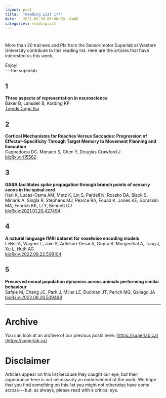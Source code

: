 ```yaml
---
layout: post
title:  "Reading List 177"
date:   2022-09-30 06:00:00 -0400
categories: readinglist
---
```


# 

More than 20 trainees and PIs from the Sensorimotor Superlab at Western University contribute to this reading list. Here are the articles that have interested us this week.

Enjoy!  
---the superlab

## 1
**Three aspects of representation in neuroscience**  
Baker B, Lansdell B, Kording KP  
[Trends Cogn Sci](https://www.cell.com/article/S1364661322002108/abstract)

## 2
**Cortical Mechanisms for Reaches Versus Saccades: Progression of Effector-Specificity Through Target Memory to Movement Planning and Execution**  
Cappadocia DC, Monaco S, Chen Y, Douglas Crawford J  
[bioRxiv:415562](https://www.biorxiv.org/content/10.1101/415562v1)

## 3
**GABA facilitates spike propagation through branch points of sensory axons in the spinal cord**  
Hari K, Lucas-Osma AM, Metz K, Lin S, Pardell N, Roszko DA, Black S, Minarik A, Singla R, Stephens MJ, Pearce RA, Fouad K, Jones KE, Gorassini MA, Fenrich KK, Li Y, Bennett DJ  
[bioRxiv:2021.01.20.427494](https://biorxiv.org/content/early/2022/04/24/2021.01.20.427494.abstract)

## 4
**A natural language fMRI dataset for voxelwise encoding models**  
LeBel A, Wagner L, Jain S, Adhikari-Desai A, Gupta B, Morgenthal A, Tang J, Xu L, Huth AG  
[bioRxiv:2022.09.22.509104](https://www.biorxiv.org/content/10.1101/2022.09.22.509104v1.abstract?%3Fcollection=)

## 5
**Preserved neural population dynamics across animals performing similar behaviour**  
Safaie M, Chang JC, Park J, Miller LE, Dudman JT, Perich MG, Gallego JA  
[bioRxiv:2022.09.26.509498](https://www.biorxiv.org/content/10.1101/2022.09.26.509498v1)


---
# Archive
You can look at an archive of our previous posts here: [https://superlab.ca](https://superlab.ca)


# Disclaimer
Articles appear on this list because they caught our eye, but their appearance here is not necessarily an endorsement of the work. We hope that you find something on this list you might not otherwise have come across---but, as always, please read with a critical eye.

